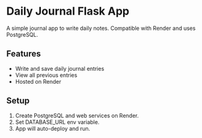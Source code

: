 # Daily Journal Flask App

A simple journal app to write daily notes. Compatible with Render and uses PostgreSQL.

## Features
- Write and save daily journal entries
- View all previous entries
- Hosted on Render

## Setup
1. Create PostgreSQL and web services on Render.
2. Set DATABASE_URL env variable.
3. App will auto-deploy and run.